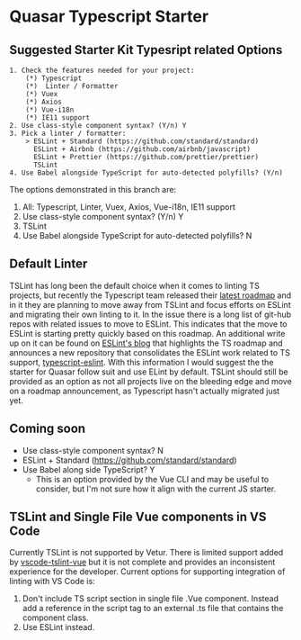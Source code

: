# Quasar Typescript Starter

## Suggested Starter Kit Typesript related Options
```
1. Check the features needed for your project:
	(*) Typescript
	(*)  Linter / Formatter
	(*) Vuex
	(*) Axios
	(*) Vue-i18n
	(*) IE11 support
2. Use class-style component syntax? (Y/n) Y
3. Pick a linter / formatter:
	> ESLint + Standard (https://github.com/standard/standard)
	  ESLint + Airbnb (https://github.com/airbnb/javascript)
	  ESLint + Prettier (https://github.com/prettier/prettier)
	  TSLint
4. Use Babel alongside TypeScript for auto-detected polyfills? (Y/n)
```

The options demonstrated in this branch are:
1. All: Typescript, Linter, Vuex, Axios, Vue-i18n, IE11 support
2. Use class-style component syntax? (Y/n) Y
3. TSLint
4. Use Babel alongside TypeScript for auto-detected polyfills? N

## Default Linter
TSLint has long been the default choice when it comes to linting TS projects, but recently the Typescript team released their [latest roadmap](https://github.com/Microsoft/TypeScript/issues/29288) and in it they are planning to move away from TSLint and focus efforts on ESLint and migrating their own linting to it.  In the issue there is a long list of git-hub repos with related issues to move to ESLint.  This indicates that the move to ESLint is starting pretty quickly based on this roadmap.  An additional write up on it can be found on [ESLint's blog](https://eslint.org/blog/2019/01/future-typescript-eslint) that highlights the TS roadmap and announces a new repository that consolidates the ESLint work related to TS support, [typescript-eslint](https://github.com/typescript-eslint/typescript-eslint).  With this information I would suggest the the starter for Quasar follow suit and use ELint by default.  TSLint should still be provided as an option as not all projects live on the bleeding edge and move on a roadmap announcement, as Typescript hasn't actually migrated just yet.

## Coming soon
* Use class-style component syntax? N
* ESLint + Standard (https://github.com/standard/standard)
* Use Babel along side TypeScript? Y
  * This is an option provided by the Vue CLI and may be useful to consider, but I'm not sure how it align with the current JS starter.

## TSLint and Single File Vue components in VS Code
Currently TSLint is not supported by Vetur.  There is limited support added by [vscode-tslint-vue](https://github.com/prograhammer/vscode-tslint-vue) but it is not complete and provides an inconsistent experience for the developer.  Current options for supporting integration of linting with VS Code is:
1. Don't include TS script section in single file .Vue component.  Instead add a reference in the script tag to an external .ts file that contains the component class.
2. Use ESLint instead.
